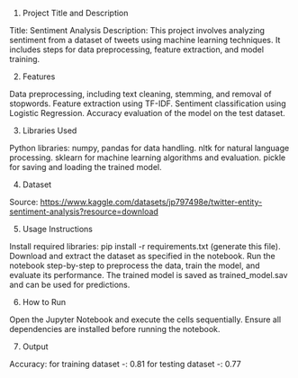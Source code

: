 1. Project Title and Description
   
Title: Sentiment Analysis
Description: This project involves analyzing sentiment from a dataset of tweets using machine learning techniques. It includes steps for data preprocessing, feature extraction, and model training.


2. Features

   
Data preprocessing, including text cleaning, stemming, and removal of stopwords.
Feature extraction using TF-IDF.
Sentiment classification using Logistic Regression.
Accuracy evaluation of the model on the test dataset.


3. Libraries Used

   
Python libraries:
numpy, pandas for data handling.
nltk for natural language processing.
sklearn for machine learning algorithms and evaluation.
pickle for saving and loading the trained model.

4. Dataset

   
Source:
https://www.kaggle.com/datasets/jp797498e/twitter-entity-sentiment-analysis?resource=download

5. Usage Instructions

    
Install required libraries: pip install -r requirements.txt (generate this file).
Download and extract the dataset as specified in the notebook.
Run the notebook step-by-step to preprocess the data, train the model, and evaluate its performance.
The trained model is saved as trained_model.sav and can be used for predictions.


6. How to Run

    
Open the Jupyter Notebook and execute the cells sequentially.
Ensure all dependencies are installed before running the notebook.

7. Output

Accuracy: for training dataset -: 0.81
for testing dataset -: 0.77
